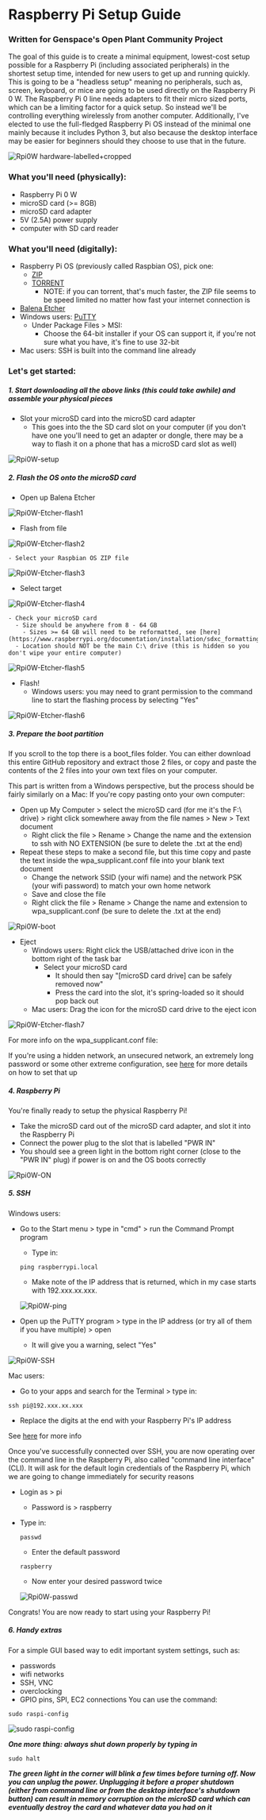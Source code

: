 # Raspberry Pi Setup Guide
### Written for Genspace's Open Plant Community Project

  The goal of this guide is to create a minimal equipment, lowest-cost setup possible for a Raspberry Pi (including associated peripherals) in the shortest setup time, intended for new users to get up and running quickly. This is going to be a "headless setup" meaning no peripherals, such as, screen, keyboard, or mice are going to be used directly on the Raspberry Pi 0 W. The Raspberry Pi 0 line needs adapters to fit their micro sized ports, which can be a limiting factor for a quick setup. So instead we'll be controlling everything wirelessly from another computer. Additionally, I've elected to use the full-fledged Raspberry Pi OS instead of the minimal one mainly because it includes Python 3, but also because the desktop interface may be easier for beginners should they choose to use that in the future.

![Rpi0W hardware-labelled+cropped](https://user-images.githubusercontent.com/12764347/90338534-40102d80-dfb8-11ea-94ee-dae62fd3cc1c.jpg)

### What you'll need (physically):
- Raspberry Pi 0 W
- microSD card (>= 8GB)
- microSD card adapter
- 5V (2.5A) power supply
- computer with SD card reader

### What you'll need (digitally):
- Raspberry Pi OS (previously called Raspbian OS), pick one:
  - [ZIP](https://downloads.raspberrypi.org/raspios_full_armhf_latest)
  - [TORRENT](https://downloads.raspberrypi.org/raspios_full_armhf_latest.torrent)
    - NOTE: if you can torrent, that's much faster, the ZIP file seems to be speed limited no matter how fast your internet connection is
- [Balena Etcher](https://www.balena.io/etcher/)
- Windows users: [PuTTY](https://www.chiark.greenend.org.uk/~sgtatham/putty/latest.html)
  - Under Package Files > MSI: 
      - Choose the 64-bit installer if your OS can support it, if you're not sure what you have, it's fine to use 32-bit
- Mac users: SSH is built into the command line already

### Let's get started:

##### 1. Start downloading all the above links (this could take awhile) and assemble your physical pieces

- Slot your microSD card into the microSD card adapter
  - This goes into the the SD card slot on your computer (if you don't have one you'll need to get an adapter or dongle, there may be a way to flash it on a phone that has a microSD card slot as well)

![Rpi0W-setup](https://user-images.githubusercontent.com/12764347/90348240-247e4480-e003-11ea-87dd-33b412b37371.jpg)

##### 2. Flash the OS onto the microSD card

- Open up Balena Etcher

![Rpi0W-Etcher-flash1](https://user-images.githubusercontent.com/12764347/90342412-34cbfa80-dfd6-11ea-8290-05c918884d1b.png)

  - Flash from file
    
![Rpi0W-Etcher-flash2](https://user-images.githubusercontent.com/12764347/90350323-c9505000-e00a-11ea-926f-03f6926c7f62.png)

    - Select your Raspbian OS ZIP file 

![Rpi0W-Etcher-flash3](https://user-images.githubusercontent.com/12764347/90342502-ccc9e400-dfd6-11ea-93c4-7620bf797437.png)

  - Select target

![Rpi0W-Etcher-flash4](https://user-images.githubusercontent.com/12764347/90342511-d6ebe280-dfd6-11ea-940b-17b5919b863f.png)

    - Check your microSD card
      - Size should be anywhere from 8 - 64 GB
        - Sizes >= 64 GB will need to be reformatted, see [here] (https://www.raspberrypi.org/documentation/installation/sdxc_formatting.md)
      - Location should NOT be the main C:\ drive (this is hidden so you don't wipe your entire computer)

![Rpi0W-Etcher-flash5](https://user-images.githubusercontent.com/12764347/90342522-ee2ad000-dfd6-11ea-876f-16ddd4eccb05.png)

  - Flash!
    - Windows users: you may need to grant permission to the command line to start the flashing process by selecting "Yes"
 
![Rpi0W-Etcher-flash6](https://user-images.githubusercontent.com/12764347/90350328-cce3d700-e00a-11ea-925e-4e1cb7e2cde9.png)


##### 3. Prepare the boot partition

If you scroll to the top there is a boot_files folder. You can either download this entire GitHub repository and extract those 2 files, or copy and paste the contents of the 2 files into your own text files on your computer.

This part is written from a Windows perspective, but the process should be fairly similarly on a Mac:
If you're copy pasting onto your own computer:
- Open up My Computer > select the microSD card (for me it's the F:\ drive) > right click somewhere away from the file names > New > Text document 
  - Right click the file > Rename > Change the name and the extension to ssh with NO EXTENSION (be sure to delete the .txt at the end)
- Repeat these steps to make a second file, but this time copy and paste the text inside the wpa_supplicant.conf file into your blank text document
  - Change the network SSID (your wifi name) and the network PSK (your wifi password) to match your own home network
  - Save and close the file
  - Right click the file > Rename > Change the name and extension to wpa_supplicant.conf (be sure to delete the .txt at the end)
  
![Rpi0W-boot](https://user-images.githubusercontent.com/12764347/90416406-68fbf580-e080-11ea-82bf-b96cfc22b95f.png)

- Eject
  - Windows users: Right click the USB/attached drive icon in the bottom right of the task bar
    - Select your microSD card
      - It should then say "[microSD card drive] can be safely removed now"
      - Press the card into the slot, it's spring-loaded so it should pop back out
  - Mac users: Drag the icon for the microSD card drive to the eject icon

![Rpi0W-Etcher-flash7](https://user-images.githubusercontent.com/12764347/90342538-026ecd00-dfd7-11ea-909c-33b757df5854.png)

For more info on the wpa_supplicant.conf file:

  If you're using a hidden network, an unsecured network, an extremely long  password or some other extreme configuration, see [here](https://www.raspberrypi.org/documentation/configuration/wireless/wireless-cli.md) for more details on how to set that up

##### 4. Raspberry Pi

You're finally ready to setup the physical Raspberry Pi!
- Take the microSD card out of the microSD card adapter, and slot it into the Raspberry Pi
- Connect the power plug to the slot that is labelled "PWR IN"
- You should see a green light in the bottom right corner (close to the "PWR IN" plug) if power is on and the OS boots correctly

![Rpi0W-ON](https://user-images.githubusercontent.com/12764347/90437033-a6bc4680-e09f-11ea-8bf9-4b9a33be57e1.jpg)

##### 5. SSH

Windows users:
- Go to the Start menu > type in "cmd" > run the Command Prompt program
  - Type in:
  ```
  ping raspberrypi.local 
  ```
  - Make note of the IP address that is returned, which in my case starts with 192.xxx.xx.xxx.
  
  ![Rpi0W-ping](https://user-images.githubusercontent.com/12764347/90437341-319d4100-e0a0-11ea-8c13-215eb90b7928.png)

- Open up the PuTTY program > type in the IP address (or try all of them if you have multiple) > open
  - It will give you a warning, select "Yes"

![Rpi0W-SSH](https://user-images.githubusercontent.com/12764347/90437262-13374580-e0a0-11ea-90e2-eb2173240081.png)

Mac users:
- Go to your apps and search for the Terminal > type in:
```
ssh pi@192.xxx.xx.xxx
```
  - Replace the digits at the end with your Raspberry Pi's IP address

See [here](https://www.servermania.com/kb/articles/ssh-mac/) for more info

Once you've successfully connected over SSH, you are now operating over the command line in the Raspberry Pi, also called "command line interface" (CLI). It will ask for the default login credentials of the Raspberry Pi, which we are going to change immediately for security reasons
- Login as > pi
  - Password is > raspberry
- Type in:
  ```
  passwd
  ```
  - Enter the default password
  ```
  raspberry
  ```
  - Now enter your desired password twice
  
  ![Rpi0W-passwd](https://user-images.githubusercontent.com/12764347/90437186-edaa3c00-e09f-11ea-83a7-c396cde0ef93.png)
  
Congrats! You are now ready to start using your Raspberry Pi! 

##### 6. Handy extras

For a simple GUI based way to edit important system settings, such as:
- passwords
- wifi networks
- SSH, VNC
- overclocking
- GPIO pins, SPI, EC2 connections
You can use the command:
``` 
sudo raspi-config 
```

![sudo raspi-config](https://user-images.githubusercontent.com/12764347/90437136-d9663f00-e09f-11ea-894a-294c3d5dc3e4.png)


***One more thing: always shut down properly by typing in***
```
sudo halt
```
***The green light in the corner will blink a few times before turning off. Now you can unplug the power. Unplugging it before a proper shutdown (either from command line or from the desktop interface's shutdown button) can result in memory corruption on the microSD card which can eventually destroy the card and whatever data you had on it***
